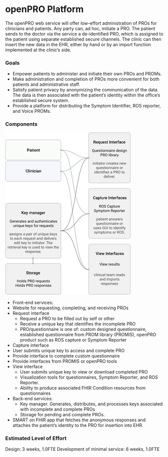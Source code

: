 # openPRO Platform
The openPRO web service will offer low-effort administration of PROs for clinicians and patients. Any party can, ad hoc, initiate a PRO. The patient sends to the doctor via the service a de-identified PRO, which is assigned to the patient using separate established secure channels. The clinic can then insert the new data in the EHR, either by hand or by an import function implemented at the clinic’s side.

### Goals
- Empower patients to administer and initiate their own PROs and PROMs.
- Make administration and completion of PROs more convenient for both patients and administrative staff.
- Satisfy patient privacy by anonymizing the communication of the data. The data is then associated with the patient’s identity within the office’s established secure system.
- Provide a platform for distributing the Symptom Identifier, ROS reporter, and Voice PROMs.

### Components
<div><img src="../graphical_assets/platform.jpg" width=400></div>

- Front-end services:
 - Website for requesting, completing, and receiving PROs
 - Request interface
   - Request a PRO to be filled out by self or other
   - Receive a unique key that identifies the incomplete PRO
   - PRO/questionnaire is one of: custom designed questionnaire, established questionnaire from PROM library (PROMIS), openPRO product such as ROS capture or Symptom Reporter
 - Capture interface
  - User submits unique key to access and complete PRO
  - Provide interface to complete custom questionnaire
  - Provide interfaces from PROMIS or openPRO tools
 - View interface
   - User submits unique key to view or download completed PRO
   - Visualization tools for questionnaires, Symptom Reporter, and ROS Reporter.
   - Ability to produce associated FHIR Condition resources from questionnaires
- Back-end services:
  - Key manager. Generates, distributes, and processes keys associated with incomplete and complete PROs
  - Storage for pending and complete PROs.
- SMART on FHIR app that fetches the anonymous responses and attaches the patient’s identity to the PRO for insertion into EHR.

### Estimated Level of Effort
Design: 3 weeks, 1.0FTE
Development of minimal service: 6 weeks, 1.0FTE
